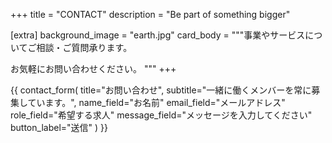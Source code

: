 +++
title = "CONTACT"
description = "Be part of something bigger"

[extra]
background_image = "earth.jpg"
card_body = """事業やサービスについてご相談・ご質問承ります。

お気軽にお問い合わせください。
"""
+++

{{ contact_form(
	title="お問い合わせ",
	subtitle="一緒に働くメンバーを常に募集しています。",
	name_field="お名前"
	email_field="メールアドレス"
	role_field="希望する求人"
	message_field="メッセージを入力してください"
	button_label="送信"
) }}
